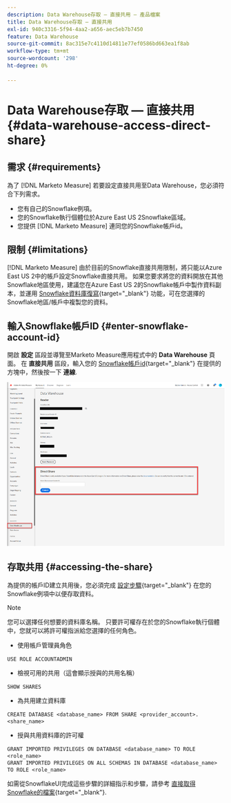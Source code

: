 ```yaml
---
description: Data Warehouse存取 — 直接共用 — 產品檔案
title: Data Warehouse存取 — 直接共用
exl-id: 940c3316-5f94-4aa2-a656-aec5eb7b7450
feature: Data Warehouse
source-git-commit: 8ac315e7c4110d14811e77ef0586bd663ea1f8ab
workflow-type: tm+mt
source-wordcount: '298'
ht-degree: 0%

---
```


# Data Warehouse存取 — 直接共用 {#data-warehouse-access-direct-share}

## 需求 {#requirements}

為了 [!DNL Marketo Measure] 若要設定直接共用至Data Warehouse，您必須符合下列需求。

* 您有自己的Snowflake例項。
* 您的Snowflake執行個體位於Azure East US 2Snowflake區域。
* 您提供 [!DNL Marketo Measure] 連同您的Snowflake帳戶id。

## 限制 {#limitations}

[!DNL Marketo Measure] 由於目前的Snowflake直接共用限制，將只能以Azure East US 2中的帳戶設定Snowflake直接共用。 如果您要求將您的資料開放在其他Snowflake地區使用，建議您在Azure East US 2的Snowflake帳戶中製作資料副本，並運用 [Snowflake資料庫復寫](https://docs.snowflake.com/en/user-guide/database-replication-intro.html){target="_blank"} 功能，可在您選擇的Snowflake地區/帳戶中複製您的資料。

## 輸入Snowflake帳戶ID {#enter-snowflake-account-id}

開啟 **設定** 區段並導覽至Marketo Measure應用程式中的 **Data Warehouse** 頁面。 在 **直接共用** 區段，輸入您的 [Snowflake帳戶id](https://docs.snowflake.com/en/user-guide/admin-account-identifier.html){target="_blank"} 在提供的方塊中，然後按一下 **連線**.

![](assets/data-warehouse-access-direct-share-1.png)

## 存取共用 {#accessing-the-share}

為提供的帳戶ID建立共用後，您必須完成 [設定步驟](https://docs.snowflake.com/en/user-guide/data-share-consumers.html){target="_blank"} 在您的Snowflake例項中以便存取資料。

>[!NOTE]
>
>您可以選擇任何想要的資料庫名稱。 只要許可權存在於您的Snowflake執行個體中，您就可以將許可權指派給您選擇的任何角色。

* 使用帳戶管理員角色

```
USE ROLE ACCOUNTADMIN
```

* 檢視可用的共用（這會顯示授與的共用名稱）

```
SHOW SHARES
```

* 為共用建立資料庫

```
CREATE DATABASE <database_name> FROM SHARE <provider_account>.<share_name>
```

* 授與共用資料庫的許可權

```
GRANT IMPORTED PRIVILEGES ON DATABASE <database_name> TO ROLE <role_name>
GRANT IMPORTED PRIVILEGES ON ALL SCHEMAS IN DATABASE <database_name> TO ROLE <role_name>
```

如需從SnowflakeUI完成這些步驟的詳細指示和步驟，請參考 [直接取得Snowflake的檔案](https://docs.snowflake.com/en/user-guide/data-share-consumers.html){target="_blank"}.
